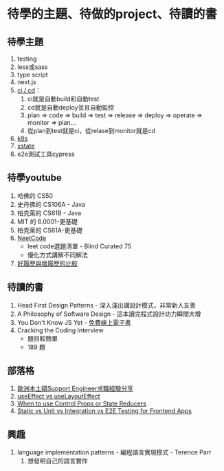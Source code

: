 # 待學的主題、待做的project、待讀的書

## 待學主題

1. testing
2. less或sass
3. type script
4. next.js
5. [ci / cd](https://ithelp.ithome.com.tw/articles/10219083)：
   1. ci就是自動build和自動test
   2. cd就是自動deploy並且自動監控
   3. plan => code => build => test => release => deploy => operate => monitor => plan...
   4. 從plan到test就是ci，從relase到monitor就是cd
6. [k8s](https://medium.com/mr-efacani-teatime/%E9%AF%A8%E9%AD%9A%E6%B0%B4%E4%B8%8A%E9%A3%84%E7%9A%84%E4%BF%AE%E7%85%89-day-3-%E6%88%91%E8%A9%B2%E5%9C%A8%E4%BB%80%E9%BA%BC%E7%92%B0%E5%A2%83%E4%B8%8B%E5%AD%B8%E7%BF%92docker-kubernetes-cddf038a5228)
7. [xstate](https://ithelp.ithome.com.tw/users/20130721/ironman/4083)
8. e2e測試工具cypress

## 待學youtube

1. 哈佛的 CS50
2. 史丹佛的 CS106A - Java
3. 柏克萊的 CS61B - Java
4. MIT 的 6.0001-更基礎
5. 柏克萊的 CS61A-更基礎
6. [NeetCode](https://www.youtube.com/c/NeetCode)
   - leet code選題清單 - Blind Curated 75
   - 優化方式講解不同解法
7. [好履歷與壞履歷的比較](https://www.youtube.com/watch?v=sDbK84GEE94)

## 待讀的書

1. Head First Design Patterns - 深入淺出講設計模式，非常新人友善
2. A Philosophy of Software Design - 這本讀完程式設計功力瞬間大增
3. You Don't Know JS Yet - [免費線上電子書](https://github.com/getify/You-Dont-Know-JS/tree/2nd-ed/get-started)
4. Cracking the Coding Interview
   - 題目較簡單
   - 189 題

## 部落格

1. [歐洲本土碩Support Engineer求職經驗分享](https://docs.google.com/document/d/1CNz50muFp1jn8Y-p-p4IPf3Qy8UD07SFWasvOpv3v6E/edit)
2. [useEffect vs useLayoutEffect](https://kentcdodds.com/blog/useeffect-vs-uselayouteffect)
3. [When to use Control Props or State Reducers](https://kentcdodds.com/blog/control-props-vs-state-reducers)
4. [Static vs Unit vs Integration vs E2E Testing for Frontend Apps](https://kentcdodds.com/blog/static-vs-unit-vs-integration-vs-e2e-tests)


## 興趣

1. language implementation patterns - 編程語言實現模式 - Terence Parr
   1. 想發明自己的語言實作
